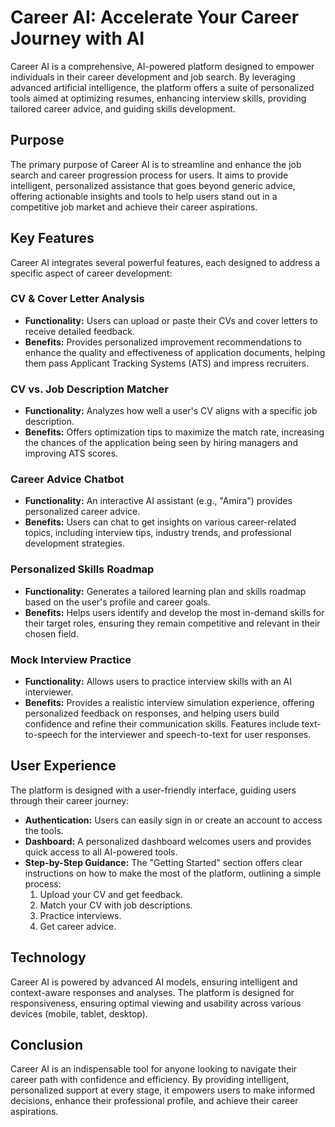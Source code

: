# Career AI: Accelerate Your Career Journey with AI

Career AI is a comprehensive, AI-powered platform designed to empower individuals in their career development and job search. By leveraging advanced artificial intelligence, the platform offers a suite of personalized tools aimed at optimizing resumes, enhancing interview skills, providing tailored career advice, and guiding skills development.

## Purpose

The primary purpose of Career AI is to streamline and enhance the job search and career progression process for users. It aims to provide intelligent, personalized assistance that goes beyond generic advice, offering actionable insights and tools to help users stand out in a competitive job market and achieve their career aspirations.

## Key Features

Career AI integrates several powerful features, each designed to address a specific aspect of career development:

### CV & Cover Letter Analysis
*   **Functionality:** Users can upload or paste their CVs and cover letters to receive detailed feedback.
*   **Benefits:** Provides personalized improvement recommendations to enhance the quality and effectiveness of application documents, helping them pass Applicant Tracking Systems (ATS) and impress recruiters.

### CV vs. Job Description Matcher
*   **Functionality:** Analyzes how well a user's CV aligns with a specific job description.
*   **Benefits:** Offers optimization tips to maximize the match rate, increasing the chances of the application being seen by hiring managers and improving ATS scores.

### Career Advice Chatbot
*   **Functionality:** An interactive AI assistant (e.g., "Amira") provides personalized career advice.
*   **Benefits:** Users can chat to get insights on various career-related topics, including interview tips, industry trends, and professional development strategies.

### Personalized Skills Roadmap
*   **Functionality:** Generates a tailored learning plan and skills roadmap based on the user's profile and career goals.
*   **Benefits:** Helps users identify and develop the most in-demand skills for their target roles, ensuring they remain competitive and relevant in their chosen field.

### Mock Interview Practice
*   **Functionality:** Allows users to practice interview skills with an AI interviewer.
*   **Benefits:** Provides a realistic interview simulation experience, offering personalized feedback on responses, and helping users build confidence and refine their communication skills. Features include text-to-speech for the interviewer and speech-to-text for user responses.

## User Experience

The platform is designed with a user-friendly interface, guiding users through their career journey:

*   **Authentication:** Users can easily sign in or create an account to access the tools.
*   **Dashboard:** A personalized dashboard welcomes users and provides quick access to all AI-powered tools.
*   **Step-by-Step Guidance:** The "Getting Started" section offers clear instructions on how to make the most of the platform, outlining a simple process:
    1.  Upload your CV and get feedback.
    2.  Match your CV with job descriptions.
    3.  Practice interviews.
    4.  Get career advice.

## Technology

Career AI is powered by advanced AI models, ensuring intelligent and context-aware responses and analyses. The platform is designed for responsiveness, ensuring optimal viewing and usability across various devices (mobile, tablet, desktop).

## Conclusion

Career AI is an indispensable tool for anyone looking to navigate their career path with confidence and efficiency. By providing intelligent, personalized support at every stage, it empowers users to make informed decisions, enhance their professional profile, and achieve their career aspirations.

